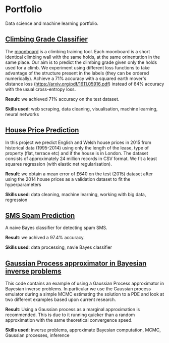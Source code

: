 # Portfolio
Data science and machine learning portfolio.

## [Climbing Grade Classifier](climbing/README.md)

The [moonboard](https://www.moonboard.com) is a climbing training tool.  Each moonboard is a short identical climbing wall with the same holds, at the same orinentation in the same place.  Our aim is to predict the climbing grade given only the holds used for a climb.  We experiment using different loss functions to take advantage of the structure present in the labels (they can be ordered numerically).  Achieve a 71% accuracy with a squared earth mover's distance loss (https://arxiv.org/pdf/1611.05916.pdf) instead of 64% accuracy with the usual cross-entropy loss.

**Result**: we achieved 71% accuracy on the test dataset.

**Skills used**: web scraping, data cleaning, visualisation, machine learning, neural networks

## [House Price Prediction](house-prices/README.md)

In this project we predict English and Welsh house prices in 2015 from historical data (1995-2014) using only the length of the lease, type of property (flat, terrace etc) and if the house is in London.  The dataset consists of approximately 24 million records in CSV format.  We fit a least squares regression (with elastic net regularisation).

**Result**: we obtain a mean error of £640 on the test (2015) dataset after using the 2014 house prices as a validation dataset to fit the hyperparameters

**Skills used**: data cleaning, machine learning, working with big data, regression

## [SMS Spam Prediction](spam/README.md)

A naive Bayes classifier for detecting spam SMS.

**Result**: we achived a 97.4% accuracy.

**Skills used**: data processing, navie Bayes classifier

## [Gaussian Process approximator in Bayesian inverse problems](https://github.com/luke321321/inversemcmc)

This code contains an example of using a Gaussian Process approximator in Bayesian inverse problems.  In particular we use the Gaussian process emulator during a simple MCMC estimating the solution to a PDE and look at two different examples based upon current research.

**Result**: Using a Gaussian process as a marginal approximation is recommended.  This is due to it running quicker than a random approximation with the same theoretical convergence speed.

**Skills used**: inverse problems, approximate Bayesian computation, MCMC, Gaussian processes, inference
